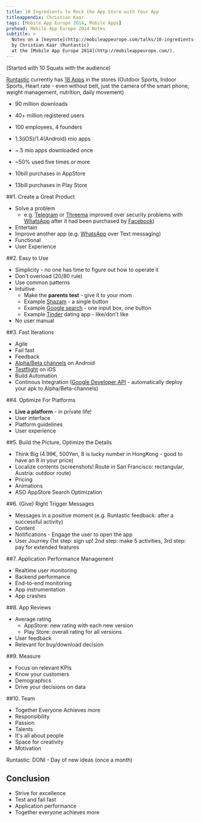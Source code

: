 ```yaml
---
title: 10 Ingredients to Rock the App Store with Your App
titleappendix: Christian Kaar
tags: [Mobile App Europe 2014, Mobile Apps]
prehead: Mobile App Europe 2014 Notes
subtitle: >
  Notes on a [keynote](http://mobileappeurope.com/talks/10-ingredients-rock-app-store-app/ "KeyNote: 10 Ingredients to Rock the App Store with Your App")
  by Christian Kaar (Runtastic) 
  at the [Mobile App Europe 2014](http://mobileappeurope.com/).
---
```


(Started with 10 Squats with the audience)

[Runtastic](https://www.runtastic.com/) currently has [18 Apps](https://www.runtastic.com/en/apps) in the stores (Outdoor Sports, Indoor Sports, Heart rate - even without belt, just the camera of the smart phone, weight management, nutrition, daily movement)

* 90 million downloads
* 40+ million registered users
* 100 employees, 4 founders

* 1.3(iOS)/1.4(Android) mio apps
* ~.5 mio apps downloaded once
* ~50% used five times or more

* 10bill purchases in AppStore
* 13bill purchases in Play Store

##1. Create a Great Product
* Solve a problem
    * e.g. [Telegram](https://telegram.org/apps) or [Threema](https://play.google.com/store/apps/details?id=ch.threema.app) improved over security problems with [WhatsApp](http://www.whatsapp.com/) after it had been purchased by [Facebook](https://www.facebook.com/))
* Entertain
* Improve another app (e.g. [WhatsApp](http://www.whatsapp.com/) over Text messaging)
* Functional
* User Experience

##2. Easy to Use
* Simplicity - no one has time to figure out how to operate it
* Don't overload (20/80 rule)
* Use common patterns
* Intuitive
    * Make the **parents test** - give it to your mom
    * Example [Shazam](http://www.shazam.com/) - a single button
    * Example [Google search](http://www.google.com/) - one input box, one button
    * Example [Tinder](http://www.gotinder.com/) dating app - like/don't like
* No user manual

##3. Fast Iterations
* Agile
* Fail fast
* Feedback
* [Alpha/Beta channels](https://support.google.com/googleplay/android-developer/answer/3131213?hl=en) on Android
* [Testflight](https://www.testflightapp.com/) on iOS
* Build Automation
* Continous Integration ([Google Developer API](https://code.google.com/apis/console/?pli=1) - automatically deploy your apk to Alpha/Beta-channels)

##4. Optimize For Platforms
* **Live a platform** - in private life!
* User interface
* Platform guidelines
* User experience

##5. Build the Picture, Optimize the Details
* Think Big (4.99€, 500Yen, 8 is lucky number in HongKong - good to have an 8 in your price)
* Localize contents (screenshots! Route in San Francisco: rectangular, Austria: outdoor route)
* Pricing
* Animations
* ASO AppStore Search Optimization

##6. (Give) Right Trigger Messages
* Messages in a positive moment (e.g. Runtastic feedback: after a successful activity)
* Content
* Notifications - Engage the user to open the app
* User Journey (1st step: sign up! 2nd step: make 5 activities, 3rd step: pay for extended features

##7. Application Performance Management
* Realtime user monitoring
* Backend performance
* End-to-end monitoring
* App instrumentation
* App crashes

##8. App Reviews
* Average rating
    * AppStore: new rating with each new version
    * Play Store: overall rating for all versions
* User feedback
* Relevant for buy/download decision

##9. Measure
* Focus on relevant KPIs
* Know your customers
* Demographics
* Drive your decisions on data

##10. Team
* Together Everyone Achieves more
* Responsibility
* Passion
* Talents
* It's all about people
* Space for creativity
* Motivation

Runtastic: DONI - Day of new ideas (once a month)

## Conclusion
* Strive for excellence
* Test and fail fast
* Application performance
* Together everyone achieves more